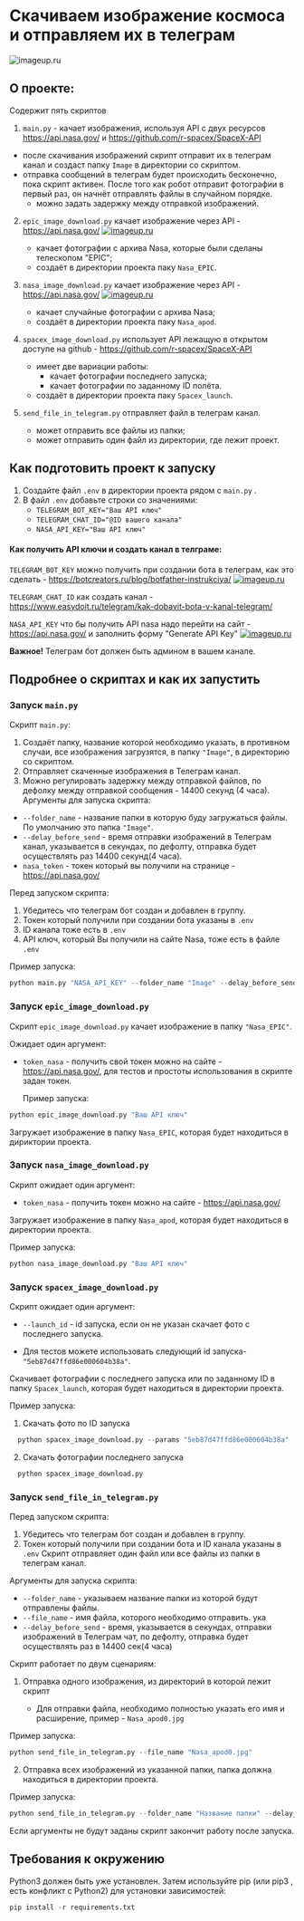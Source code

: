 # Скачиваем изображение космоса и отправляем их в телеграм

![imageup.ru](https://api.nasa.gov/EPIC/archive/natural/2019/05/30/png/epic_1b_20190530011359.png?api_key=DEMO_KEY)
## О проекте: 

Содержит пять скриптов

1. `main.py` - качает изображения, используя API с двух ресурсов https://api.nasa.gov/ и https://github.com/r-spacex/SpaceX-API
  * после скачивания изображений скрипт отправит их в телеграм канал и создаст папку `Image` в директории со скриптом.
  * отправка сообщений в телеграм будет происходить бесконечно, пока скрипт активен. После того как робот отправит фотографии в первый раз, он начнёт отправлять файлы в случайном порядке.
     * можно задать задержку между отправкой изображений.

2. `epic_image_download.py` качает изображение через API - https://api.nasa.gov/ 
[![imageup.ru](https://imageup.ru/img66/3990243/chrome_vk1pf4jils.png)](https://imageup.ru/img66/3990243/chrome_vk1pf4jils.png.html)
    * качает фотографии с архива Nasa, которые были сделаны телескопом "EPIC";
    * создаёт в директории проекта паку `Nasa_EPIC`.

3. `nasa_image_download.py`  качает изображение через API - https://api.nasa.gov/
[![imageup.ru](https://imageup.ru/img169/3990246/chrome_bctr4faxhc.png)](https://imageup.ru/img169/3990246/chrome_bctr4faxhc.png.html)
   * качает случайные фотографии с архива Nasa;
   * создаёт в директории проекта паку `Nasa_apod`.
    
4. `spacex_image_download.py` использует API лежащую в открытом доступе на github - https://github.com/r-spacex/SpaceX-API
    * имеет две вариации работы:
      * качает фотографии последнего запуска;
      * качает фотографии по заданному ID полёта.
    * создаёт в директории проекта паку `Spacex_launch`.

5. `send_file_in_telegram.py` отправляет файл в телеграм канал.
    * может отправить все файлы из папки;
    * может отправить один файл из директории, где лежит проект.

## Как подготовить проект к запуску

1. Создайте файл  `.env`  в директории проекта рядом с  `main.py` .
2. В файл  `.env`  добавьте строки со значениями:
   - `TELEGRAM_BOT_KEY="Ваш API ключ"`
   - `TELEGRAM_CHAT_ID="@ID вашего канала"`
   - `NASA_API_KEY="Ваш API ключ"`

#### Как получить API ключи и создать канал в телграме:

`TELEGRAM_BOT_KEY` можно получить при создании бота в телеграм, как это сделать - https://botcreators.ru/blog/botfather-instrukciya/
[![imageup.ru](https://imageup.ru/img120/3990253/telegram_trpah8babz.jpg)](https://imageup.ru/img120/3990253/telegram_trpah8babz.jpg.html)

`TELEGRAM_CHAT_ID` как создать канал - https://www.easydoit.ru/telegram/kak-dobavit-bota-v-kanal-telegram/

`NASA_API_KEY` что бы получить API nasa надо перейти на сайт - https://api.nasa.gov/ и заполнить форму "Generate API Key"
[![imageup.ru](https://imageup.ru/img154/3993663/chrome_327t9ltrsk.png)](https://imageup.ru/img154/3993663/chrome_327t9ltrsk.png.html)


__Важное!__ Телеграм бот должен быть админом в вашем канале.

## Подробнее о скриптах и как их запустить

### Запуск `main.py`

Скрипт `main.py`:
1. Создаёт папку, название которой необходимо указать, в противном случаи, все изображения загрузятся, в папку `"Image"`, в директорию со скриптом.
2. Отправляет скаченные изображения в Телеграм канал.
3. Можно регулировать задержку между отправкой файлов, по дефолку между отправкой сообщения - 14400 секунд (4 часа).
Аргументы для запуска скрипта:
* `--folder_name` - название папки в которую буду загружаться файлы. По умолчанию это папка `"Image"`.
* `--delay_before_send` - время отправки изображений в Телеграм канал, указывается в секундах, по дефолту, отправка будет осуществлять раз 14400 секунд(4 часа).
* `nasa_token` - токен который вы получили на странице - https://api.nasa.gov/

Перед запуском скрипта:
1. Убедитесь что телеграм бот создан и добавлен в группу.
2. Токен который получили при создании бота указаны в `.env` 
3. ID канала тоже есть в `.env`
4. API ключ, который Вы получили на сайте Nasa, тоже есть в файле `.env` 

Пример запуска:
```python
python main.py "NASA_API_KEY" --folder_name "Image" --delay_before_send 10
```


### Запуск `epic_image_download.py`

Скрипт `epic_image_download.py` качает изображение в папку `"Nasa_EPIC"`.

Ожидает один аргумент:
* `token_nasa` - получить свой токен можно на сайте - https://api.nasa.gov/, для тестов и простоты использования в скрипте задан токен.


  Пример запуска:

```python
python epic_image_download.py "Ваш API ключ"
```

Загружает изображение в папку `Nasa_EPIC`, которая будет находиться в дириктории проекта.

### Запуск `nasa_image_download.py` 
Скрипт ожидает один аргумент:

* `token_nasa` - получить токен можно на сайте - https://api.nasa.gov/


Загружает изображение в папку `Nasa_apod`, которая будет находиться в директории проекта.

Пример запуска:

```python
python nasa_image_download.py "Ваш API ключ"
```

### Запуск `spacex_image_download.py` 
Скрипт ожидает один аргумент:

* `--launch_id` - id запуска, если он не указан скачает фото с последнего запуска.

* Для тестов можете использовать следующий id запуска- `"5eb87d47ffd86e000604b38a"`.
  
Скачивает фотографии с последнего запуска или по заданному ID в папку `Spacex_launch`, которая будет находиться в директории проекта.

Пример запуска:
1. Скачать фото по ID запуска
```python
  python spacex_image_download.py --params "5eb87d47ffd86e000604b38a"
```
2. Скачать фотографии последнего запуска
```python
  python spacex_image_download.py
```

### Запуск `send_file_in_telegram.py`

Перед запуском скрипта:
1. Убедитесь что телеграм бот создан и добавлен в группу.
2. Токен который получили при создании бота и ID канала указаны в `.env`
Скрипт отправляет один файл или все файлы из папки в телеграм канал.

Аргументы для запуска скрипта:
* `--folder_name` - указываем название папки из которой будут отправлены файлы.
* `--file_name` - имя файла, которого необходимо отправить. ука
* `--delay_before_send` - время, указывается в секундах, отправки изображений в Телеграм чат, по дефолту, отправка будет осуществлять раз в 14400 сек(4 часа)



Cкрипт работает по двум сценариям:
1. Отправка одного изображения, из директорий в которой лежит скрипт

   * Для отправки файла, необходимо полностью указать его имя и расширение, пример - `Nasa_apod0.jpg`

Пример запуска:
```python
python send_file_in_telegram.py --file_name "Nasa_apod0.jpg"
```

2. Отправка всех изображений из указанной папки, папка должна находиться в директории проекта.

Пример запуска:
```python
python send_file_in_telegram.py --folder_name "Название папки" --delay_before_send 10
```
Если аргументы не будут заданы скрипт закончит работу после запуска.

## Требования к окружению

Python3 должен быть уже установлен.
Затем используйте  pip  (или  pip3 , есть конфликт с Python2) для установки зависимостей:

```python
pip install -r requirements.txt
```



